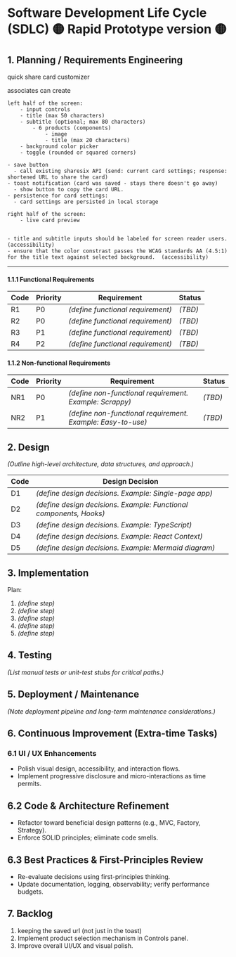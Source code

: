 # Software Development Life Cycle (SDLC) 🟡 Rapid Prototype version 🟡

## 1. Planning / Requirements Engineering

quick share card customizer

associates can create

```
left half of the screen:
    - input controls
    - title (max 50 characters)
    - subtitle (optional; max 80 characters)
        - 6 products (components)
            - image
            - title (max 20 characters)
    - background color picker
    - toggle (rounded or squared corners)

- save button
  - call existing sharesix API (send: current card settings; response: shortened URL to share the card)
- toast notification (card was saved - stays there doesn't go away)
  - show button to copy the card URL.
- persistence for card settings:
  - card settings are persisted in local storage

right half of the screen:
    - live card preview


- title and subtitle inputs should be labeled for screen reader users. (accessibility)
- ensure that the color constrast passes the WCAG standards AA (4.5:1) for the title text against selected background.  (accessibility)
```

---

#### 1.1.1 Functional Requirements

| Code | Priority | Requirement                       | Status  |
| ---- | -------- | --------------------------------- | ------- |
| R1   | P0       | _(define functional requirement)_ | _(TBD)_ |
| R2   | P0       | _(define functional requirement)_ | _(TBD)_ |
| R3   | P1       | _(define functional requirement)_ | _(TBD)_ |
| R4   | P2       | _(define functional requirement)_ | _(TBD)_ |

#### 1.1.2 Non-functional Requirements

| Code | Priority | Requirement                                                 | Status  |
| ---- | -------- | ----------------------------------------------------------- | ------- |
| NR1  | P0       | _(define non-functional requirement. Example: Scrappy)_     | _(TBD)_ |
| NR2  | P1       | _(define non-functional requirement. Example: Easy-to-use)_ | _(TBD)_ |

## 2. Design

_(Outline high-level architecture, data structures, and approach.)_

| Code | Design Decision                                                    |
| ---- | ------------------------------------------------------------------ |
| D1   | _(define design decisions. Example: Single-page app)_              |
| D2   | _(define design decisions. Example: Functional components, Hooks)_ |
| D3   | _(define design decisions. Example: TypeScript)_                   |
| D4   | _(define design decisions. Example: React Context)_                |
| D5   | _(define design decisions. Example: Mermaid diagram)_              |

## 3. Implementation

Plan:

1. _(define step)_
2. _(define step)_
3. _(define step)_
4. _(define step)_
5. _(define step)_

## 4. Testing

_(List manual tests or unit-test stubs for critical paths.)_

## 5. Deployment / Maintenance

_(Note deployment pipeline and long-term maintenance considerations.)_

## 6. Continuous Improvement (Extra-time Tasks)

### 6.1 UI / UX Enhancements

- Polish visual design, accessibility, and interaction flows.
- Implement progressive disclosure and micro-interactions as time permits.

## 6.2 Code & Architecture Refinement

- Refactor toward beneficial design patterns (e.g., MVC, Factory, Strategy).
- Enforce SOLID principles; eliminate code smells.

## 6.3 Best Practices & First-Principles Review

- Re-evaluate decisions using first-principles thinking.
- Update documentation, logging, observability; verify performance budgets.

## 7. Backlog

1. keeping the saved url (not just in the toast)
2. Implement product selection mechanism in Controls panel.
3. Improve overall UI/UX and visual polish.
